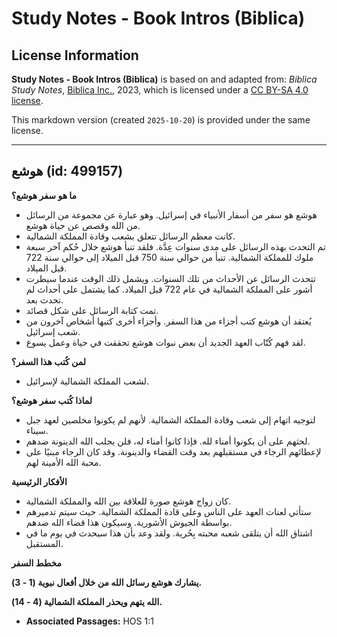 # Study Notes - Book Intros (Biblica)

## License Information

**Study Notes - Book Intros (Biblica)** is based on and adapted from: _Biblica Study Notes_, [Biblica Inc.](https://www.biblica.com/), 2023, which is licensed under a [CC BY-SA 4.0 license](https://creativecommons.org/licenses/by-sa/4.0/legalcode.en).

This markdown version (created `2025-10-20`) is provided under the same license.



--------------------------------

## هوشع (id: 499157)

**ما هو سفر هوشع؟**

* هوشع هو سفر من أسفار الأنبياء في إسرائيل. وهو عبارة عن مجموعة من الرسائل من الله وقصص عن حياة هوشع.
* كانت معظم الرسائل تتعلق بشعب وقادة المملكة الشمالية.
* تم التحدث بهذه الرسائل على مدى سنوات عِدَّة. فلقد تنبأ هوشع خلال حُكم آخر سبعة ملوك للمملكة الشمالية. تنبأ من حوالي سنة 750 قبل الميلاد إلى حوالي سنة 722 قبل الميلاد.
* تتحدث الرسائل عن الأحداث من تلك السنوات. ويشمل ذلك الوقت عندما سيطرت أشور على المملكة الشمالية في عام 722 قبل الميلاد. كما يشتمل على أحداث لم تحدث بعد.
* تمت كتابة الرسائل على شكل قصائد.
* يُعتقد أن هوشع كتب أجزاء من هذا السفر. وأجزاء أخرى كتبها أشخاص آخرون من شعب إسرائيل.
* لقد فهم كُتّاب العهد الجديد أن بعض نبوات هوشع تحققت في حياة وعمل يسوع.

**لمن كُتب هذا السفر؟**

* لشعب المملكة الشمالية لإسرائيل.

**لماذا كُتب سفر هوشع؟**

* لتوجيه اتهام إلى شعب وقادة المملكة الشمالية. لأنهم لم يكونوا مخلصين لعهد جبل سيناء.
* لحثهم على أن يكونوا أمناء لله. فإذا كانوا أمناء له، فلن يجلب الله الدينونة ضدهم.
* لإعطائهم الرجاء في مستقبلهم بعد وقت القضاء والدينونة. وقد كان الرجاء مبنيًا على محبة الله الأمينة لهم.

**الأفكار الرئيسية**

* كان زواج هوشع صورة للعلاقة بين الله والمملكة الشمالية.
* ستأتي لعنات العهد على الناس وعلى قادة المملكة الشمالية. حيث سيتم تدميرهم بواسطة الجيوش الأشورية. وسيكون هذا قضاء الله ضدهم.
* اشتاق الله أن يتلقى شعبه محبته بِحُرية. ولقد وعد بأن هذا سيحدث في يوم ما في المستقبل.

**مخطط السفر**

**يشارك هوشع رسائل الله من خلال أفعال نبوية (1 \- 3\).**

**الله يتهم ويحذر المملكة الشمالية (4 \- 14\).**

* **Associated Passages:** HOS 1:1

